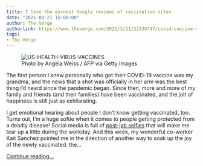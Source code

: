 ```yaml
---
title: I love the earnest Google reviews of vaccination sites
date: "2021-03-21 15:00:00"
author: The Verge
authorlink: https://www.theverge.com/2021/3/21/22339747/covid-vaccine-site-reviews-coronavirus-google
tags:
- The-Verge
---
```

<figure>
      <img alt="US-HEALTH-VIRUS-VACCINES" src="https://cdn.vox-cdn.com/thumbor/P7wQ3O5WFemaKGsAADk37htg4_Q=/0x28:4706x3165/1310x873/cdn.vox-cdn.com/uploads/chorus_image/image/69001817/1230841242.0.jpg" />
        <figcaption>Photo by Angela Weiss / AFP via Getty Images</figcaption>
    </figure>

  <p id="HF28ng">The first person I knew personally who got their COVID-19 vaccine was my grandma, and the news that a shot was officially in her arm was the best thing I’d heard since the pandemic began. Since then, more and more of my family and friends (and their families) have been vaccinated, and the jolt of happiness is still just as exhilarating. </p>
<p id="b5jwby">I get emotional hearing about people I don’t know getting vaccinated, too. Turns out, I’m a huge softie when it comes to people getting protected from a deadly disease! Social media is full of <a href="https://www.theverge.com/2021/2/27/22304009/vaccine-selfies-stickers-photo-antivirus-covid-coronavirus">post-jab selfies</a> that will make me tear up a little during the workday. And this week, my wonderful co-worker Kait Sanchez pointed me in the direction of another way to soak up the joy of the newly vaccinated: the...</p>
  <p>
    <a href="https://www.theverge.com/2021/3/21/22339747/covid-vaccine-site-reviews-coronavirus-google">Continue reading&hellip;</a>
  </p>